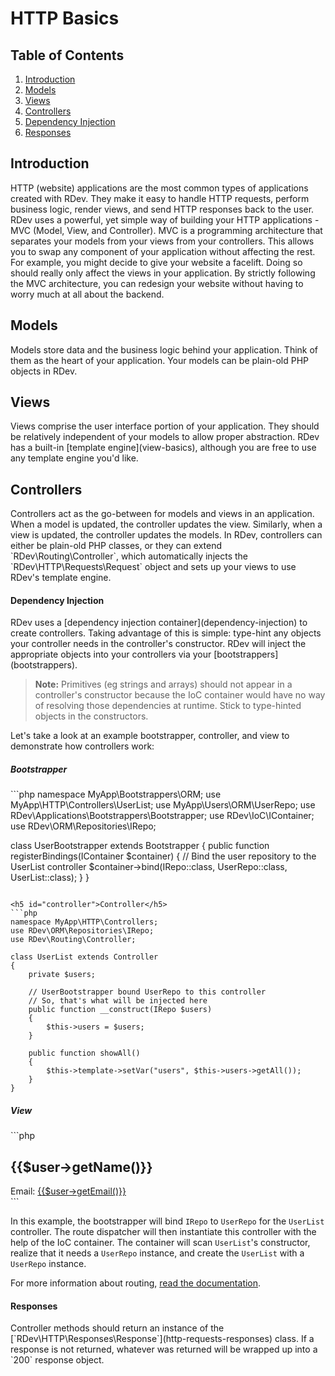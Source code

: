 # HTTP Basics

## Table of Contents
1. [Introduction](#introduction)
2. [Models](#models)
3. [Views](#views)
4. [Controllers](#controllers)
  1. [Dependency Injection](#dependency-injection)
  2. [Responses](#responses)

<h2 id="introduction">Introduction</h2>
HTTP (website) applications are the most common types of applications created with RDev.  They make it easy to handle HTTP requests, perform business logic, render views, and send HTTP responses back to the user.  RDev uses a powerful, yet simple way of building your HTTP applications - MVC (Model, View, and Controller).  
MVC is a programming architecture that separates your models from your views from your controllers.  This allows you to swap any component of your application without affecting the rest.  For example, you might decide to give your website a facelift.  Doing so should really only affect the views in your application.  By strictly following the MVC architecture, you can redesign your website without having to worry much at all about the backend.

<h2 id="models">Models</h2>
Models store data and the business logic behind your application.  Think of them as the heart of your application.  Your models can be plain-old PHP objects in RDev.

<h2 id="views">Views</h2>
Views comprise the user interface portion of your application.  They should be relatively independent of your models to allow proper abstraction.  RDev has a built-in [template engine](view-basics), although you are free to use any template engine you'd like.

<h2 id="controllers">Controllers</h2>
Controllers act as the go-between for models and views in an application.  When a model is updated, the controller updates the view.  Similarly, when a view is updated, the controller updates the models.  In RDev, controllers can either be plain-old PHP classes, or they can extend `RDev\Routing\Controller`, which automatically injects the `RDev\HTTP\Requests\Request` object and sets up your views to use RDev's template engine.

<h4 id="dependency-injection">Dependency Injection</h4>
RDev uses a [dependency injection container](dependency-injection) to create controllers.  Taking advantage of this is simple:  type-hint any objects your controller needs in the controller's constructor.  RDev will inject the appropriate objects into your controllers via your [bootstrappers](bootstrappers).

> **Note:** Primitives (eg strings and arrays) should not appear in a controller's constructor because the IoC container would have no way of resolving those dependencies at runtime.  Stick to type-hinted objects in the constructors.

Let's take a look at an example bootstrapper, controller, and view to demonstrate how controllers work:

<h5 id="bootstrapper">Bootstrapper</h5>
```php
namespace MyApp\Bootstrappers\ORM;
use MyApp\HTTP\Controllers\UserList;
use MyApp\Users\ORM\UserRepo;
use RDev\Applications\Bootstrappers\Bootstrapper;
use RDev\IoC\IContainer;
use RDev\ORM\Repositories\IRepo;

class UserBootstrapper extends Bootstrapper
{
    public function registerBindings(IContainer $container)
    {
        // Bind the user repository to the UserList controller
        $container->bind(IRepo::class, UserRepo::class, UserList::class);
    }
}
```

<h5 id="controller">Controller</h5>
```php
namespace MyApp\HTTP\Controllers;
use RDev\ORM\Repositories\IRepo;
use RDev\Routing\Controller;

class UserList extends Controller
{
    private $users;
    
    // UserBootstrapper bound UserRepo to this controller
    // So, that's what will be injected here
    public function __construct(IRepo $users)
    {
        $this->users = $users;
    }
    
    public function showAll()
    {
        $this->template->setVar("users", $this->users->getAll());
    }
}
```

<h5 id="view">View</h5>
```php
<section class="user">
    <?php foreach($users as $user): ?>
    <h2>{{$user->getName()}}</h2>
    Email: <a href="mailto:{{$user->getEmail()}}">{{$user->getEmail()}}</a>
    <?php endforeach; ?>
</section>
```

In this example, the bootstrapper will bind `IRepo` to `UserRepo` for the `UserList` controller.  The route dispatcher will then instantiate this controller with the help of the IoC container.  The container will scan `UserList`'s constructor, realize that it needs a `UserRepo` instance, and create the `UserList` with a `UserRepo` instance.

For more information about routing, [read the documentation](routing).

<h4 id="responses">Responses</h4>
Controller methods should return an instance of the [`RDev\HTTP\Responses\Response`](http-requests-responses) class.  If a response is not returned, whatever was returned will be wrapped up into a `200` response object.